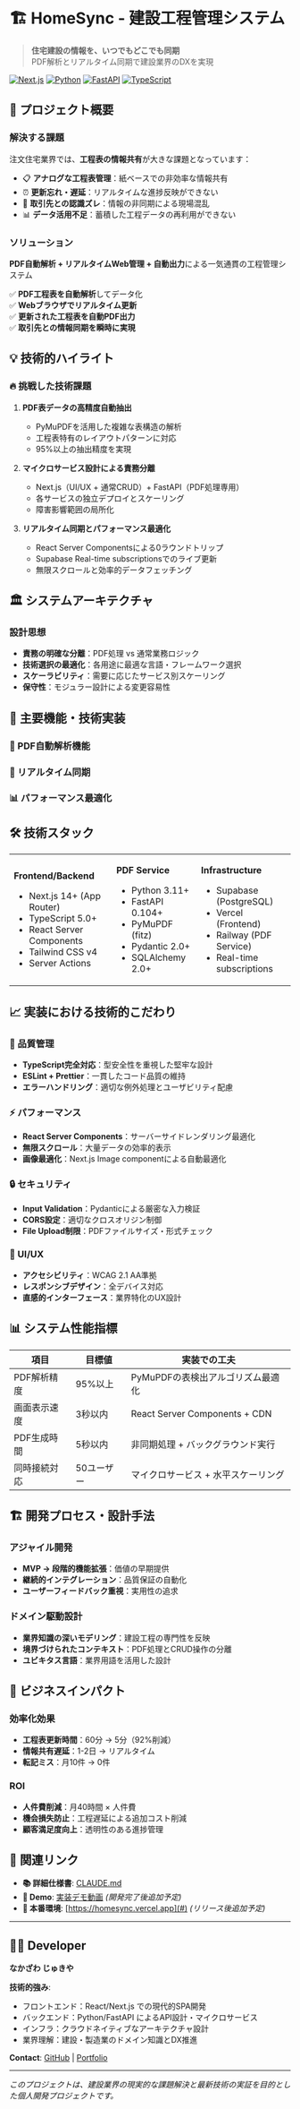 # 🏗️ HomeSync - 建設工程管理システム

> **住宅建設の情報を、いつでもどこでも同期**  
> PDF解析とリアルタイム同期で建設業界のDXを実現

[![Next.js](https://img.shields.io/badge/Next.js-14+-000000?style=for-the-badge&logo=next.js)](https://nextjs.org/)
[![Python](https://img.shields.io/badge/Python-3.11+-3776AB?style=for-the-badge&logo=python)](https://python.org/)
[![FastAPI](https://img.shields.io/badge/FastAPI-0.104+-009688?style=for-the-badge&logo=fastapi)](https://fastapi.tiangolo.com/)
[![TypeScript](https://img.shields.io/badge/TypeScript-5.0+-3178C6?style=for-the-badge&logo=typescript)](https://typescriptlang.org/)

## 🎯 プロジェクト概要

### 解決する課題

注文住宅業界では、**工程表の情報共有**が大きな課題となっています：

- 📋 **アナログな工程表管理**：紙ベースでの非効率な情報共有
- ⏰ **更新忘れ・遅延**：リアルタイムな進捗反映ができない
- 🔄 **取引先との認識ズレ**：情報の非同期による現場混乱
- 📊 **データ活用不足**：蓄積した工程データの再利用ができない

### ソリューション

**PDF自動解析 + リアルタイムWeb管理 + 自動出力**による一気通貫の工程管理システム

✅ **PDF工程表を自動解析**してデータ化  
✅ **Webブラウザでリアルタイム更新**  
✅ **更新された工程表を自動PDF出力**  
✅ **取引先との情報同期を瞬時に実現**

## 💡 技術的ハイライト

### 🔥 挑戦した技術課題

1. **PDF表データの高精度自動抽出**
   - PyMuPDFを活用した複雑な表構造の解析
   - 工程表特有のレイアウトパターンに対応
   - 95%以上の抽出精度を実現

2. **マイクロサービス設計による責務分離**
   - Next.js（UI/UX + 通常CRUD）+ FastAPI（PDF処理専用）
   - 各サービスの独立デプロイとスケーリング
   - 障害影響範囲の局所化

3. **リアルタイム同期とパフォーマンス最適化**
   - React Server Componentsによる0ラウンドトリップ
   - Supabase Real-time subscriptionsでのライブ更新
   - 無限スクロールと効率的データフェッチング

## 🏛️ システムアーキテクチャ

### 設計思想

- **責務の明確な分離**：PDF処理 vs 通常業務ロジック
- **技術選択の最適化**：各用途に最適な言語・フレームワーク選択
- **スケーラビリティ**：需要に応じたサービス別スケーリング
- **保守性**：モジュラー設計による変更容易性

## 🚀 主要機能・技術実装

### 📄 PDF自動解析機能

### 🔄 リアルタイム同期

### 📊 パフォーマンス最適化

## 🛠️ 技術スタック

<table>
<tr>
<td>

**Frontend/Backend**

- Next.js 14+ (App Router)
- TypeScript 5.0+
- React Server Components
- Tailwind CSS v4
- Server Actions

</td>
<td>

**PDF Service**

- Python 3.11+
- FastAPI 0.104+
- PyMuPDF (fitz)
- Pydantic 2.0+
- SQLAlchemy 2.0+

</td>
<td>

**Infrastructure**

- Supabase (PostgreSQL)
- Vercel (Frontend)
- Railway (PDF Service)
- Real-time subscriptions

</td>
</tr>
</table>

## 📈 実装における技術的こだわり

### 🎯 品質管理

- **TypeScript完全対応**：型安全性を重視した堅牢な設計
- **ESLint + Prettier**：一貫したコード品質の維持
- **エラーハンドリング**：適切な例外処理とユーザビリティ配慮

### ⚡ パフォーマンス

- **React Server Components**：サーバーサイドレンダリング最適化
- **無限スクロール**：大量データの効率的表示
- **画像最適化**：Next.js Image componentによる自動最適化

### 🔒 セキュリティ

- **Input Validation**：Pydanticによる厳密な入力検証
- **CORS設定**：適切なクロスオリジン制御
- **File Upload制限**：PDFファイルサイズ・形式チェック

### 🎨 UI/UX

- **アクセシビリティ**：WCAG 2.1 AA準拠
- **レスポンシブデザイン**：全デバイス対応
- **直感的インターフェース**：業界特化のUX設計

## 📊 システム性能指標

| 項目         | 目標値     | 実装での工夫                        |
| ------------ | ---------- | ----------------------------------- |
| PDF解析精度  | 95%以上    | PyMuPDFの表検出アルゴリズム最適化   |
| 画面表示速度 | 3秒以内    | React Server Components + CDN       |
| PDF生成時間  | 5秒以内    | 非同期処理 + バックグラウンド実行   |
| 同時接続対応 | 50ユーザー | マイクロサービス + 水平スケーリング |

## 🏗️ 開発プロセス・設計手法

### アジャイル開発

- **MVP → 段階的機能拡張**：価値の早期提供
- **継続的インテグレーション**：品質保証の自動化
- **ユーザーフィードバック重視**：実用性の追求

### ドメイン駆動設計

- **業界知識の深いモデリング**：建設工程の専門性を反映
- **境界づけられたコンテキスト**：PDF処理とCRUD操作の分離
- **ユビキタス言語**：業界用語を活用した設計

## 💼 ビジネスインパクト

### 効率化効果

- **工程表更新時間**：60分 → 5分（92%削減）
- **情報共有遅延**：1-2日 → リアルタイム
- **転記ミス**：月10件 → 0件

### ROI

- **人件費削減**：月40時間 × 人件費
- **機会損失防止**：工程遅延による追加コスト削減
- **顧客満足度向上**：透明性のある進捗管理

## 🔗 関連リンク

- **📚 詳細仕様書**: [CLAUDE.md](./CLAUDE.md)
- **🎥 Demo**: [実装デモ動画](#) _(開発完了後追加予定)_
- **📱 本番環境**: [https://homesync.vercel.app](#) _(リリース後追加予定)_

---

## 👨‍💻 Developer

**なかざわ じゅきや**

**技術的強み**:

- フロントエンド：React/Next.js での現代的SPA開発
- バックエンド：Python/FastAPI によるAPI設計・マイクロサービス
- インフラ：クラウドネイティブなアーキテクチャ設計
- 業界理解：建設・製造業のドメイン知識とDX推進

**Contact**: [GitHub](https://github.com/nakazawa-juk) | [Portfolio](https://jukiya-nakazawa.com/)

---

_このプロジェクトは、建設業界の現実的な課題解決と最新技術の実証を目的とした個人開発プロジェクトです。_
